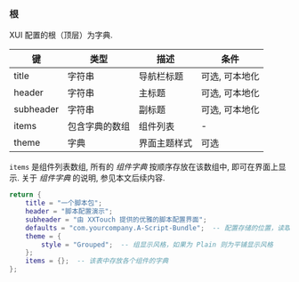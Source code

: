 ### 根

XUI 配置的根（顶层）为字典. 

|键|类型|描述|条件|
|---|---|---|---|
|title|字符串|导航栏标题|可选, 可本地化|
|header|字符串|主标题|可选, 可本地化|
|subheader|字符串|副标题|可选, 可本地化|
|items|包含字典的数组|组件列表|\-|
|theme|字典|界面主题样式|可选|

`items` 是组件列表数组, 所有的 *组件字典* 按顺序存放在该数组中, 即可在界面上显示. 关于 *组件字典* 的说明, 参见本文后续内容. 


``` lua
return {
    title = "一个脚本包";
    header = "脚本配置演示";
    subheader = "由 XXTouch 提供的优雅的脚本配置界面";
    defaults = "com.yourcompany.A-Script-Bundle";  -- 配置存储的位置，读取配置的时候需要用到
    theme = {
        style = "Grouped";  -- 组显示风格，如果为 Plain 则为平铺显示风格
    };
    items = {};  -- 该表中存放各个组件的字典
};
```


